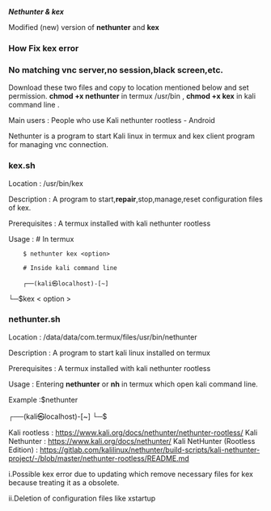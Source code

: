 ***Nethunter & kex***

Modified (new) version of **nethunter** and **kex** 

### How Fix kex error
### No matching vnc server,no session,black screen,etc.

Download these two files and copy to location mentioned below and set permission.
**chmod +x nethunter** in termux /usr/bin ,
**chmod +x kex** in kali command line .



Main users : People who use Kali nethunter rootless - Android

Nethunter is a program to start Kali linux in termux and kex client program for managing vnc connection.

### kex.sh

Location : /usr/bin/kex 

Description : A program to start,**repair**,stop,manage,reset configuration files of kex.

Prerequisites : A termux installed with kali nethunter rootless 

Usage : # In termux

        $ nethunter kex <option>

        # Inside kali command line 

        ┌──(kali㉿localhost)-[~]
└─$kex < option >

### nethunter.sh 

Location : /data/data/com.termux/files/usr/bin/nethunter

Description : A program to start kali linux installed on termux

Prerequisites : A termux installed with kali nethunter rootless

Usage : Entering **nethunter** or **nh** in termux which open kali command line. 
 
Example :$nethunter

 ┌──(kali㉿localhost)-[~]
└─$


Kali rootless : https://www.kali.org/docs/nethunter/nethunter-rootless/
Kali Nethunter : https://www.kali.org/docs/nethunter/
Kali NetHunter (Rootless Edition) : https://gitlab.com/kalilinux/nethunter/build-scripts/kali-nethunter-project/-/blob/master/nethunter-rootless/README.md



i.Possible kex error due to updating which remove necessary files for kex because treating it as a obsolete.

ii.Deletion of configuration files like xstartup

